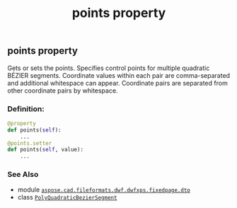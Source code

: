 ﻿---
title: points property
second_title: Aspose.CAD for Python via .NET API References
description: 
type: docs
weight: 40
url: /python-net/aspose.cad.fileformats.dwf.dwfxps.fixedpage.dto/polyquadraticbeziersegment/points/
is_root: false
---

## points property


Gets or sets the points.
Specifies control points for multiple quadratic BÉZIER segments.
Coordinate values within each pair are comma-separated and additional whitespace can appear.
Coordinate pairs are separated from other coordinate pairs by whitespace.
### Definition:
```python
@property
def points(self):
    ...
@points.setter
def points(self, value):
    ...
```

### See Also
* module [`aspose.cad.fileformats.dwf.dwfxps.fixedpage.dto`](../../)
* class [`PolyQuadraticBezierSegment`](/cad/python-net/aspose.cad.fileformats.dwf.dwfxps.fixedpage.dto/polyquadraticbeziersegment)
